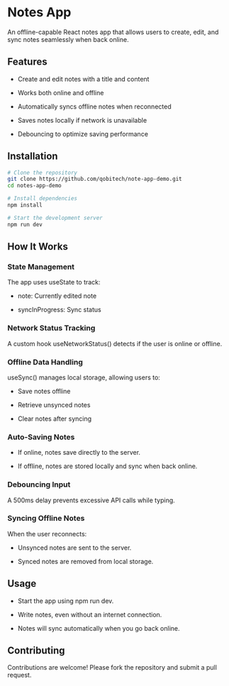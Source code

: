 # Notes App

An offline-capable React notes app that allows users to create, edit, and sync notes seamlessly when back online.

## Features

- Create and edit notes with a title and content

- Works both online and offline

- Automatically syncs offline notes when reconnected

- Saves notes locally if network is unavailable

- Debouncing to optimize saving performance

## Installation

```bash
# Clone the repository
git clone https://github.com/qobitech/note-app-demo.git
cd notes-app-demo

# Install dependencies
npm install

# Start the development server
npm run dev
```

## How It Works

### State Management

The app uses useState to track:

- note: Currently edited note

- syncInProgress: Sync status

### Network Status Tracking

A custom hook useNetworkStatus() detects if the user is online or offline.

### Offline Data Handling

useSync() manages local storage, allowing users to:

- Save notes offline

- Retrieve unsynced notes

- Clear notes after syncing

### Auto-Saving Notes

- If online, notes save directly to the server.

- If offline, notes are stored locally and sync when back online.

### Debouncing Input

A 500ms delay prevents excessive API calls while typing.

### Syncing Offline Notes

When the user reconnects:

- Unsynced notes are sent to the server.

- Synced notes are removed from local storage.

## Usage

- Start the app using npm run dev.

- Write notes, even without an internet connection.

- Notes will sync automatically when you go back online.

## Contributing

Contributions are welcome! Please fork the repository and submit a pull request.

